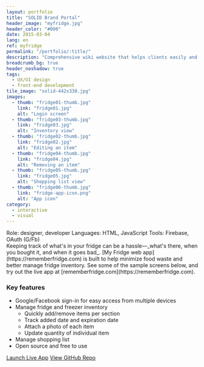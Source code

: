 ```yaml
---
layout: portfolio
title: "SOLID Brand Portal"
header_image: "myfridge.jpg"
header_color: "#000"
date: 2015-03-04
lang: en
ref: myfridge
permalink: "/portfolio/:title/"
description: "Comprehensive wiki website that helps clients easily and effectively manage their brand assets to better brand communication."
breadcrumb_bg: true
header_noshadow: true
tags:
  - UX/UI design
  - front-end development
tile_image: "solid-442x330.jpg"
images:
  - thumb: "fridge01-thumb.jpg"
    link: "fridge01.jpg"
    alt: "Login screen"
  - thumb: "fridge03-thumb.jpg"
    link: "fridge03.jpg"
    alt: "Inventory view"
  - thumb: "fridge02-thumb.jpg"
    link: "fridge02.jpg"
    alt: "Editing an item"
  - thumb: "fridge04-thumb.jpg"
    link: "fridge04.jpg"
    alt: "Removing an item"
  - thumb: "fridge05-thumb.jpg"
    link: "fridge05.jpg"
    alt: "Shopping list view"
  - thumb: "fridge06-thumb.jpg"
    link: "fridge-app-icon.png"
    alt: "App icon"
category:
  - interactive
  - visual
---
```

<div class="project-info">
  <span>Role:</span> designer, developer
  <span>Languages:</span> HTML, JavaScript
  <span>Tools:</span> Firebase, OAuth (G/Fb)
</div>
  Keeping track of what's in your fridge can be a hassle&mdash;_what's there, when you bought it, and when it goes bad_. [My Fridge web app](https://rememberfridge.com) is built to help minimize food waste and better manage fridge inventory. See some of the sample screens below, and try out the live app at [rememberfridge.com](https://rememberfridge.com).

### Key features
- Google/Facebook sign-in for easy access from multiple devices
- Manage fridge and freezer inventory
  - Quickly add/remove items per section
  - Track added date and expiration date
  - Attach a photo of each item
  - Update quantity of individual item
- Manage shopping list
- Open source and free to use

<div class="buttons">
  <span class="unselectable">
  <a href="https://rememberfridge.com/" title="Launch live app" target="_blank">Launch Live App</a></span>
  <span class="unselectable"><a href="https://github.com/baadaa/myfridge" title="GitHub repo" target="_blank">View GitHub Repo</a></span>
</div>
